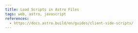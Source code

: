 ```yaml
---
title: Load Scripts in Astro Files
tags: web, astro, javascript
references:
  - https://docs.astro.build/en/guides/client-side-scripts/
---
```

